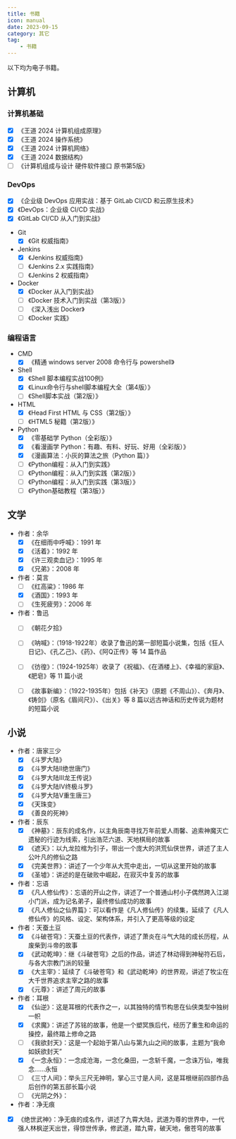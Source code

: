 ```yaml
---
title: 书籍
icon: manual
date: 2023-09-15
category: 其它
tag:
    - 书籍
---
```


以下均为电子书籍。

## 计算机

### 计算机基础

- [x] 《王道 2024 计算机组成原理》
- [x] 《王道 2024 操作系统》
- [x] 《王道 2024 计算机网络》
- [x] 《王道 2024 数据结构》
- [ ] 《计算机组成与设计 硬件软件接口 原书第5版》

### DevOps

- [x] 《企业级 DevOps 应用实战：基于 GitLab CI/CD 和云原生技术》
- [x] 《DevOps：企业级 CI/CD 实战》
- [x] 《GitLab CI/CD 从入门到实战》

- Git
    - [x] 《Git 权威指南》

- Jenkins
    - [x] 《Jenkins 权威指南》
    - [ ] 《Jenkins 2.x 实践指南》
    - [ ] 《Jenkins 2 权威指南》

- Docker
    - [x] 《Docker 从入门到实战》
    - [ ] 《Docker 技术入门到实战（第3版）》
    - [ ] 《深入浅出 Docker》
    - [ ] 《Docker 实践》

### 编程语言

- CMD
    - [x] 《精通 windows server 2008 命令行与 powershell》

- Shell
    - [x] 《Shell 脚本编程实战100例》
    - [x] 《Linux命令行与shell脚本编程大全（第4版）》
    - [ ] 《Shell脚本实战（第2版）》

- HTML
    - [x] 《Head First HTML 与 CSS（第2版）》
    - [ ] 《HTML5 秘籍（第2版）》

- Python
    - [x] 《零基础学 Python（全彩版）》
    - [x] 《看漫画学 Python：有趣、有料、好玩、好用（全彩版）》
    - [x] 《漫画算法：小灰的算法之旅（Python 篇）》
    - [ ] 《Python编程：从入门到实践》
    - [ ] 《Python编程：从入门到实践（第2版）》
    - [ ] 《Python编程：从入门到实践（第3版）》
    - [ ] 《Python基础教程（第3版）》

## 文学

- 作者：余华
    - [x] 《在细雨中呼喊》：1991 年
    - [x] 《活着》：1992 年
    - [x] 《许三观卖血记》：1995 年
    - [x] 《兄弟》：2008 年
- 作者：莫言
    - [ ] 《红高粱》：1986 年
    - [x] 《酒国》：1993 年
    - [ ] 《生死疲劳》：2006 年

- 作者：鲁迅
    - [ ] 《朝花夕拾》

    - [ ] 《呐喊》：（1918-1922年）收录了鲁迅的第一部短篇小说集，包括《狂人日记》、《孔乙己》、《药》、《阿Q正传》等 14 篇作品
    - [ ] 《彷徨》：（1924-1925年）收录了《祝福》、《在酒楼上》、《幸福的家庭》、《肥皂》等 11 篇小说
    - [ ] 《故事新编》：（1922-1935年）包括《补天》（原题《不周山》）、《奔月》、《铸剑》（原名《眉间尺》）、《出关》等 8 篇以远古神话和历史传说为题材的短篇小说

## 小说

- 作者：唐家三少
    - [x] 《斗罗大陆》
    - [x] 《斗罗大陆Ⅱ绝世唐门》
    - [x] 《斗罗大陆Ⅲ龙王传说》
    - [x] 《斗罗大陆Ⅳ终极斗罗》
    - [x] 《斗罗大陆Ⅴ重生唐三》
    - [x] 《天珠变》
    - [x] 《善良的死神》
- 作者：辰东
    - [x] 《神墓》：辰东的成名作，以主角辰南寻找万年前爱人雨馨、追索神魔灭亡遗秘的行迹为线索，引出浩茫六道、天地棋局的故事
    - [x] 《遮天》：以九龙拉棺为引子，带出一个庞大的洪荒仙侠世界，讲述了主人公叶凡的修仙之路
    - [x] 《完美世界》：讲述了一个少年从大荒中走出，一切从这里开始的故事
    - [x] 《圣墟》：讲述的是在破败中崛起，在寂灭中复苏的故事
- 作者：忘语
    - [x] 《凡人修仙传》：忘语的开山之作，讲述了一个普通山村小子偶然跨入江湖小门派，成为记名弟子，最终修仙成功的故事
    - [x] 《凡人修仙之仙界篇》：可以看作是《凡人修仙传》的续集，延续了《凡人修仙传》的风格、设定、架构体系，并引入了更高等级的设定
- 作者：天蚕土豆
    - [x] 《斗破苍穹》：天蚕土豆的代表作，讲述了萧炎在斗气大陆的成长历程，从废柴到斗帝的故事
    - [x] 《武动乾坤》：继《斗破苍穹》之后的作品，讲述了林动得到神秘符石后，与各大宗教门派的较量
    - [x] 《大主宰》：延续了《斗破苍穹》和《武动乾坤》的世界观，讲述了牧尘在大千世界追求主宰之路的故事
    - [x] 《元尊》：讲述了周元的故事
- 作者：耳根
    - [x] 《仙逆》：这是耳根的代表作之一，以其独特的情节构思在仙侠类型中独树一帜
    - [x] 《求魔》：讲述了苏铭的故事，他是一个塑冥族后代，经历了重生和命运的操控，最终踏上修命之路
    - [ ] 《我欲封天》：这是一个起始于第八山与第九山之间的故事，主题为“我命如妖欲封天”
    - [x] 《一念永恒》：一念成沧海，一念化桑田，一念斩千魔，一念诛万仙，唯我念……永恒
    - [ ] 《三寸人间》：举头三尺无神明，掌心三寸是人间，这是耳根继前四部作品后创作的第五部长篇小说
    - [ ] 《光阴之外》：
- 作者：净无痕
- [x] 《绝世武神》：净无痕的成名作，讲述了九霄大陆，武道为尊的世界中，一代强人林枫逆天出世，得惊世传承，修武道，踏九霄，破天地，傲苍穹的故事
